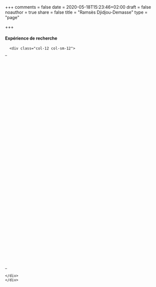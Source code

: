 +++
comments = false
date = 2020-05-18T15:23:46+02:00
draft = false
noauthor = true
share = false
title = "Ramsès Djidjou-Demasse"
type = "page"

+++

 <h4> Expérience de recherche </h4>    

      <div class="col-12 col-sm-12">  
   <table border="0" style="width:6">
      <tr>         
            <td>depuis 2017 &nbsp; &nbsp; </td>
            <td>Directeur de Recherche au <a href="http://www.cnrs.fr/">CNRS</a> dans le Laboratoire <a href="http://www.mivegec.ird.fr/">MIVEGEC<a></td>
          </tr>
          <tr> 
          <tr>         
            <td>2010-2017 </td>
            <td>Chargé de Recherche au <a href="http://www.cnrs.fr/">CNRS</a> dans le Laboratoire <a href="http://www.mivegec.ird.fr/">MIVEGEC<a></td>
          </tr>
          <tr>
            <td>2008-2009</td>
             <td>ETH fellow avec <a href="http://www.tb.ethz.ch/people/person-detail.html?persid=88316">Sebastian Bonhoffer</a> à l'<a href="https://www.ethz.ch/en.html">ETH Zürich</a> (Switzerland)</td>
           </tr>
          <tr>           
            <td>2006-2008</td>
             <td>Post-doctorat avec <a href="http://www.mast.queensu.ca/~tday/">Troy Day</a> et <a href="http://www.mast.queensu.ca/~peter/index.htm">Peter Taylor</a> à <a href="http://www.queensu.ca/">Queen's University</a> (Canada)</td>
           </tr>
          <tr>           
            <td>2003-2006</td>
             <td>Doctorat avec <a href="http://www.roseraie.lautre.net/minus/">Minus van Baalen</a> à l'<a href="http://www.upmc.fr/">Université Paris 6</a> (France)</td>
           </tr>           
                     </tr>          
             <tr class="blank_row">
            <td>&nbsp;</td>
          </tr>
       </table> 

    </div>        
    </div>    